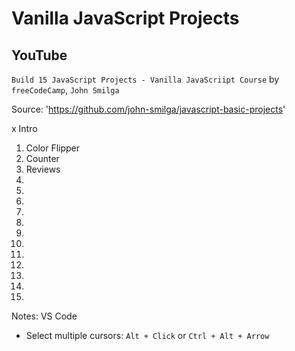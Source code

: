 # Vanilla JavaScript Projects


## YouTube

`Build 15 JavaScript Projects - Vanilla JavaScriipt Course` by `freeCodeCamp`, `John Smilga`

Source: 'https://github.com/john-smilga/javascript-basic-projects'

x Intro
01. Color Flipper
02. Counter
03. Reviews
04.
05.
06.
07.
08.
09.
10.
11.
12.
13.
14.
15.

Notes:
VS Code
* Select multiple cursors: `Alt + Click` or `Ctrl + Alt + Arrow`